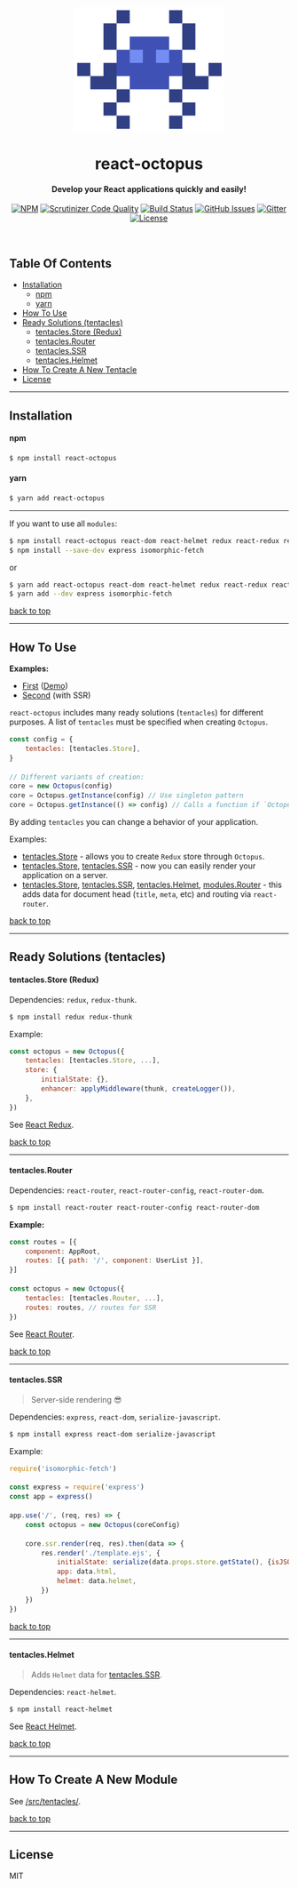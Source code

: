 <p align="center">
    <img src="https://raw.githubusercontent.com/expert-m/react-octopus/master/logo.png" alt="react-octopus" />
</p>

<h1 align="center">react-octopus</h1>

<h4 align="center">Develop your React applications quickly and easily!</h4>

<p align="center">
    <a href="https://www.npmjs.com/package/react-octopus"><img src="https://img.shields.io/npm/v/react-octopus.svg?style=flat-square" alt="NPM"></a>  <a href="https://scrutinizer-ci.com/g/expert-m/react-octopus/?branch=master"><img src="https://img.shields.io/scrutinizer/g/expert-m/react-octopus.svg?style=flat-square" alt="Scrutinizer Code Quality"></a>  <a href="https://scrutinizer-ci.com/g/expert-m/react-octopus/build-status/master"><img src="https://img.shields.io/scrutinizer/build/g/expert-m/react-octopus.svg?style=flat-square" alt="Build Status"></a>  <a href="https://github.com/expert-m/react-octopus/issues"><img src="https://img.shields.io/github/issues/expert-m/react-octopus.svg?style=flat-square" alt="GitHub Issues"></a>  <a href="https://gitter.im/expert_m/react-octopus"><img src="https://img.shields.io/badge/gitter-join_chat-blue.svg?style=flat-square" alt="Gitter"></a>  <a href="https://opensource.org/licenses/MIT"><img src="https://img.shields.io/badge/license-MIT-blue.svg?style=flat-square" alt="License"></a>
</p>

<br>

## Table Of Contents
- [Installation](#installation)
    - [npm](#npm)
    - [yarn](#yarn)
- [How To Use](#how-to-use)
- [Ready Solutions (tentacles)](#ready-solutions-tentacles)
    - [tentacles.Store (Redux)](#tentaclesstore-redux)
    - [tentacles.Router](#tentaclesrouter)
    - [tentacles.SSR](#tentaclesssr)
    - [tentacles.Helmet](#tentacleshelmet)
- [How To Create A New Tentacle](#how-to-create-a-new-tentacle)
- [License](#license)

---

## Installation

#### npm
```bash
$ npm install react-octopus
```

#### yarn
```bash
$ yarn add react-octopus
```

---

If you want to use all `modules`:

```bash
$ npm install react-octopus react-dom react-helmet redux react-redux react-router-config react-router-dom
$ npm install --save-dev express isomorphic-fetch
```

or

```bash
$ yarn add react-octopus react-dom react-helmet redux react-redux react-router-config react-router-dom
$ yarn add --dev express isomorphic-fetch
```

[back to top](#table-of-contents)

---

## How To Use
**Examples:**
* [First](https://github.com/expert-m/react-octopus/tree/master/examples/client) ([Demo](https://expert-m.github.io/react-octopus/))
* [Second](https://github.com/expert-m/react-octopus/tree/master/examples/ssr) (with SSR)

`react-octopus` includes many ready solutions (`tentacles`) for different purposes. A list of `tentacles` must be specified when creating `Octopus`.
```js
const config = {
    tentacles: [tentacles.Store],
}

// Different variants of creation:
core = new Octopus(config)
core = Octopus.getInstance(config) // Use singleton pattern
core = Octopus.getInstance(() => config) // Calls a function if `Octopus` is not created
```
By adding `tentacles` you can change a behavior of your application.

Examples:

- [tentacles.Store](#tentaclesstore-redux) - allows you to create `Redux` store through `Octopus`.
- [tentacles.Store](#tentaclesstore-redux), [tentacles.SSR](#tentaclesssr) - now you can easily render your application on a server.
- [tentacles.Store](#modulesstore-redux), [tentacles.SSR](#tentaclesssr), [tentacles.Helmet](#tentacleshelmet), [modules.Router](#tentaclesrouter) - this adds data for document head (`title`, `meta`, etc) and routing via `react-router`.

[back to top](#table-of-contents)

---

## Ready Solutions (tentacles)

#### tentacles.Store (Redux)
Dependencies: `redux`, `redux-thunk`.
```bash
$ npm install redux redux-thunk
```

Example:
```js
const octopus = new Octopus({
    tentacles: [tentacles.Store, ...],
    store: {
        initialState: {},
        enhancer: applyMiddleware(thunk, createLogger()),
    },
})
```

See [React Redux](https://github.com/reduxjs/react-redux).

[back to top](#table-of-contents)

---

#### tentacles.Router
Dependencies: `react-router`, `react-router-config`, `react-router-dom`.
```bash
$ npm install react-router react-router-config react-router-dom
```

**Example:**

```js
const routes = [{
    component: AppRoot,
    routes: [{ path: '/', component: UserList }],
}]

const octopus = new Octopus({
    tentacles: [tentacles.Router, ...],
    routes: routes, // routes for SSR
})
```


See [React Router](https://github.com/ReactTraining/react-router).

[back to top](#table-of-contents)

---

#### tentacles.SSR
> Server-side rendering :sunglasses:

Dependencies: `express`, `react-dom`, `serialize-javascript`.
```bash
$ npm install express react-dom serialize-javascript
```

Example:
```js
require('isomorphic-fetch')

const express = require('express')
const app = express()

app.use('/', (req, res) => {
    const octopus = new Octopus(coreConfig)

    core.ssr.render(req, res).then(data => {
        res.render('./template.ejs', {
            initialState: serialize(data.props.store.getState(), {isJSON: true}),
            app: data.html,
            helmet: data.helmet,
        })
    })
})
```

[back to top](#table-of-contents)

---

#### tentacles.Helmet
> Adds `Helmet` data for [tentacles.SSR](#tentaclesssr).

Dependencies: `react-helmet`.
```bash
$ npm install react-helmet
```

See [React Helmet](https://github.com/nfl/react-helmet).

[back to top](#table-of-contents)

---

## How To Create A New Module
See [/src/tentacles/](https://github.com/expert-m/react-octopus/tree/master/src/tentacles).

[back to top](#table-of-contents)

---

## License
MIT

